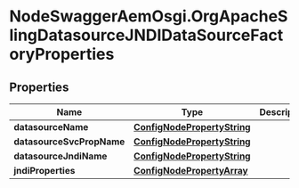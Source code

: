 # NodeSwaggerAemOsgi.OrgApacheSlingDatasourceJNDIDataSourceFactoryProperties

## Properties

Name | Type | Description | Notes
------------ | ------------- | ------------- | -------------
**datasourceName** | [**ConfigNodePropertyString**](ConfigNodePropertyString.md) |  | [optional] 
**datasourceSvcPropName** | [**ConfigNodePropertyString**](ConfigNodePropertyString.md) |  | [optional] 
**datasourceJndiName** | [**ConfigNodePropertyString**](ConfigNodePropertyString.md) |  | [optional] 
**jndiProperties** | [**ConfigNodePropertyArray**](ConfigNodePropertyArray.md) |  | [optional] 


